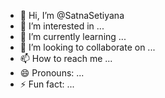 - 👋 Hi, I’m @SatnaSetiyana
- 👀 I’m interested in ...
- 🌱 I’m currently learning ...
- 💞️ I’m looking to collaborate on ...
- 📫 How to reach me ...
- 😄 Pronouns: ...
- ⚡ Fun fact: ...

<!---
SatnaSetiyana/SatnaSetiyana is a ✨ special ✨ repository because its `README.md` (this file) appears on your GitHub profile.
You can click the Preview link to take a look at your changes.
--->

